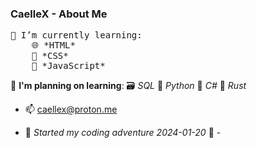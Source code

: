 ### CaelleX - About Me 

<pre>🌱 I’m currently learning:
‎ ‎ ‎ ‎ 🌐 *HTML*
    🎨 *CSS*
    💾 *JavaScript* </pre>

🌱 **I'm planning on learning**:
    🗃️ *SQL*
    🐍 *Python*
    🔧 *C#*
    🦀 *Rust*
    


- 📫 caellex@proton.me

- 📅 _Started my coding adventure 2024-01-20_ 📅 -

